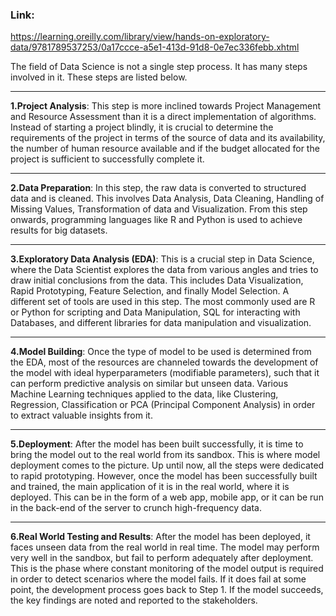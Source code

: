 ### Link:

https://learning.oreilly.com/library/view/hands-on-exploratory-data/9781789537253/0a17ccce-a5e1-413d-91d8-0e7ec336febb.xhtml

The field of Data Science is not a single step process. It has many steps involved in it. These steps are listed below.

-----------

**1.Project Analysis**: This step is more inclined towards Project Management and Resource Assessment than it is a direct implementation of algorithms. Instead of starting a project blindly, it is crucial to determine the requirements of the project in terms of the source of data and its availability, the number of human resource available and if the budget allocated for the project is sufficient to successfully complete it.

------------

**2.Data Preparation**: In this step, the raw data is converted to structured data and is cleaned. This involves Data Analysis, Data Cleaning, Handling of Missing Values, Transformation of data and Visualization. From this step onwards, programming languages like R and Python is used to achieve results for big datasets.

------------

**3.Exploratory Data Analysis (EDA)**: This is a crucial step in Data Science, where the Data Scientist explores the data from various angles and tries to draw initial conclusions from the data. This includes Data Visualization, Rapid Prototyping, Feature Selection, and finally Model Selection. A different set of tools are used in this step. The most commonly used are R or Python for scripting and Data Manipulation, SQL for interacting with Databases, and different libraries for data manipulation and visualization.

------------

**4.Model Building**: Once the type of model to be used is determined from the EDA, most of the resources are channeled towards the development of the model with ideal hyperparameters (modifiable parameters), such that it can perform predictive analysis on similar but unseen data. Various Machine Learning techniques applied to the data, like Clustering, Regression, Classification or PCA (Principal Component Analysis) in order to extract valuable insights from it.

------------

**5.Deployment**: After the model has been built successfully, it is time to bring the model out to the real world from its sandbox. This is where model deployment comes to the picture. Up until now, all the steps were dedicated to rapid prototyping. However, once the model has been successfully built and trained, the main application of it is in the real world, where it is deployed. This can be in the form of a web app, mobile app, or it can be run in the back-end of the server to crunch high-frequency data.

------------

**6.Real World Testing and Results**: After the model has been deployed, it faces unseen data from the real world in real time. The model may perform very well in the sandbox, but fail to perform adequately after deployment. This is the phase where constant monitoring of the model output is required in order to detect scenarios where the model fails. If it does fail at some point, the development process goes back to Step 1. If the model succeeds, the key findings are noted and reported to the stakeholders.